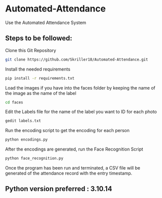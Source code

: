 # Automated-Attendance

Use the Automated Attendance System

## Steps to be followed:

Clone this Git Repository
```bash
git clone https://github.com/Skriller18/Automated-Attendance.git
```

Install the needed requirements
```bash
pip install -r requirements.txt
```

Load the images if you have into the faces folder by keeping the name of the image as the name of the label
```bash
cd faces
```

Edit the Labels file for the name of the label you want to ID for each photo
```bash
gedit labels.txt
```

Run the encoding script to get the encoding for each person
```bash
python encodings.py
```

After the encodings are generated, run the Face Recognition Script
```bash
python face_recognition.py
```

Once the program has been run and terminated, a CSV file will be generated of the attendance record with the entry timestamp.

## Python version preferred : 3.10.14